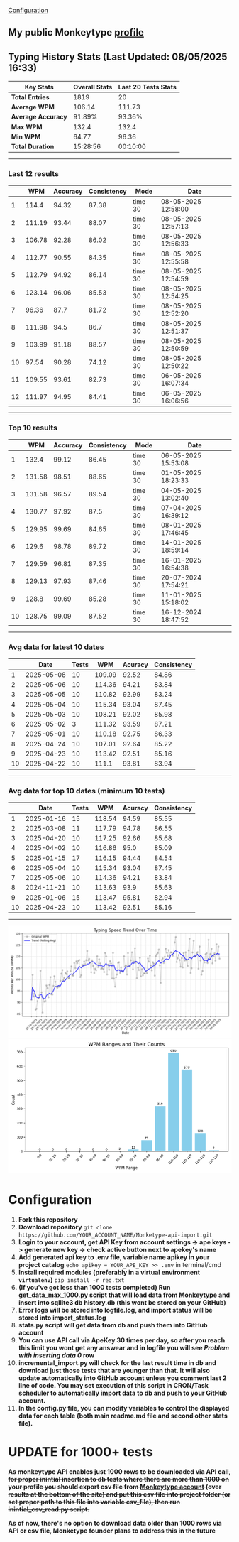 
[Configuration](#configuration)
## My public Monkeytype [profile](https://monkeytype.com/profile/zp14)


        
## Typing History Stats (Last Updated: 08/05/2025 16:33)

| **Key Stats**               | **Overall Stats**       | **Last 20 Tests Stats**  |
|--------------------------|-------------------------|--------------------------|
| **Total Entries**        | 1819           | 20                       |
| **Average WPM**          | 106.14           | 111.73    |
| **Average Accuracy**     | 91.89%          | 93.36%   |
| **Max WPM**              | 132.4               | 132.4        |
| **Min WPM**              | 64.77               | 96.36                        |
| **Total Duration**       | 15:28:56        | 00:10:00                        |


---

### Last 12 results

| | WPM | Accuracy | Consistency | Mode | Date |
| --- | --- | -------- | ----------- | ---- | --------- |
| 1 | 114.4 | 94.32 | 87.38 | time 30 | 08-05-2025 12:58:00 |
| 2 | 111.19 | 93.44 | 88.07 | time 30 | 08-05-2025 12:57:13 |
| 3 | 106.78 | 92.28 | 86.02 | time 30 | 08-05-2025 12:56:33 |
| 4 | 112.77 | 90.55 | 84.35 | time 30 | 08-05-2025 12:55:58 |
| 5 | 112.79 | 94.92 | 86.14 | time 30 | 08-05-2025 12:54:59 |
| 6 | 123.14 | 96.06 | 85.53 | time 30 | 08-05-2025 12:54:25 |
| 7 | 96.36 | 87.7 | 81.72 | time 30 | 08-05-2025 12:52:20 |
| 8 | 111.98 | 94.5 | 86.7 | time 30 | 08-05-2025 12:51:37 |
| 9 | 103.99 | 91.18 | 88.57 | time 30 | 08-05-2025 12:50:59 |
| 10 | 97.54 | 90.28 | 74.12 | time 30 | 08-05-2025 12:50:22 |
| 11 | 109.55 | 93.61 | 82.73 | time 30 | 06-05-2025 16:07:34 |
| 12 | 111.97 | 94.95 | 84.41 | time 30 | 06-05-2025 16:06:56 |


 --- 

### Top 10 results

| | WPM | Accuracy | Consistency | Mode | Date |
| --- | --- | -------- | ----------- | ---- | --------- |
| 1 | 132.4 | 99.12 | 86.45 | time 30 | 06-05-2025 15:53:08 |
| 2 | 131.58 | 98.51 | 88.65 | time 30 | 01-05-2025 18:23:33 |
| 3 | 131.58 | 96.57 | 89.54 | time 30 | 04-05-2025 13:02:40 |
| 4 | 130.77 | 97.92 | 87.5 | time 30 | 07-04-2025 16:39:12 |
| 5 | 129.95 | 99.69 | 84.65 | time 30 | 08-01-2025 17:46:45 |
| 6 | 129.6 | 98.78 | 89.72 | time 30 | 14-01-2025 18:59:14 |
| 7 | 129.59 | 96.81 | 87.35 | time 30 | 16-01-2025 16:54:38 |
| 8 | 129.13 | 97.93 | 87.46 | time 30 | 20-07-2024 17:54:21 |
| 9 | 128.8 | 99.69 | 85.28 | time 30 | 11-01-2025 15:18:02 |
| 10 | 128.75 | 99.09 | 87.52 | time 30 | 16-12-2024 18:47:52 |


 --- 

### Avg data for latest 10 dates

| | Date | Tests | WPM | Acuracy | Consistency |
| --- | --- | -------- | ----------- | ---- | --------- |
| 1 | 2025-05-08 | 10 | 109.09 | 92.52 | 84.86 |
| 2 | 2025-05-06 | 10 | 114.36 | 94.21 | 83.84 |
| 3 | 2025-05-05 | 10 | 110.82 | 92.99 | 83.24 |
| 4 | 2025-05-04 | 10 | 115.34 | 93.04 | 87.45 |
| 5 | 2025-05-03 | 10 | 108.21 | 92.02 | 85.98 |
| 6 | 2025-05-02 | 3 | 111.32 | 93.59 | 87.21 |
| 7 | 2025-05-01 | 10 | 110.18 | 92.75 | 86.33 |
| 8 | 2025-04-24 | 10 | 107.01 | 92.64 | 85.22 |
| 9 | 2025-04-23 | 10 | 113.42 | 92.51 | 85.16 |
| 10 | 2025-04-22 | 10 | 111.1 | 93.81 | 83.94 |


 --- 

### Avg data for top 10 dates (minimum 10 tests)

| | Date | Tests | WPM | Acuracy | Consistency |
| --- | --- | -------- | ----------- | ---- | --------- |
| 1 | 2025-01-16 | 15 | 118.54 | 94.59 | 85.55 |
| 2 | 2025-03-08 | 11 | 117.79 | 94.78 | 86.55 |
| 3 | 2025-04-20 | 10 | 117.25 | 92.66 | 85.68 |
| 4 | 2025-04-02 | 10 | 116.86 | 95.0 | 85.09 |
| 5 | 2025-01-15 | 17 | 116.15 | 94.44 | 84.54 |
| 6 | 2025-05-04 | 10 | 115.34 | 93.04 | 87.45 |
| 7 | 2025-05-06 | 10 | 114.36 | 94.21 | 83.84 |
| 8 | 2024-11-21 | 10 | 113.63 | 93.9 | 85.63 |
| 9 | 2025-01-06 | 15 | 113.47 | 95.81 | 82.94 |
| 10 | 2025-04-23 | 10 | 113.42 | 92.51 | 85.16 |


 --- 


        
![speed trend](typing_speed_trend.png)
![counted chart](count_tests.png)
# Configuration
1. **Fork this repository** 
2. **Download repository** `git clone https://github.com/YOUR_ACCOUNT_NAME/Monketype-api-import.git`
3. **Login to your account, get API Key from account settings -> ape keys -> generate new key -> check active button next to apekey's name**
4. **Add generated api key to .env file, variable name apikey in your project catalog**  `echo apikey = YOUR_APE_KEY >> .env` in terminal/cmd
5. **Install required modules (preferably in a virtual environment `virtualenv`)** `pip install -r req.txt`
6. **(If you've got less than 1000 tests completed) Run get_data_max_1000.py script that will load data from [Monkeytype](https://monkeytype.com/) and insert into sqllite3 db history.db (this wont be stored on your GitHub)**
7. **Error logs will be stored into logfile.log, and import status will be stored into import_status.log**
8. **stats.py script will get data from db and push them into GitHub account**
9. **You can use API call via ApeKey 30 times per day, so after you reach this limit you wont get any answear and in logfile you will see *Problem with inserting data 0* row**
10. **incremental_import.py will check for the last result time in db and download just those tests that are younger than that. It will also update automatically into GitHub account unless you comment last 2 line of code. You may set execution of this script in CRON/Task scheduler to automatically import data to db and push to your GitHub account.**
11. **In the config.py file, you can modify variables to control the displayed data for each table (both main readme.md file and second other stats file).**

# UPDATE for 1000+ tests
    
~~**As monkeytype API enables just 1000 rows to be downloaded via API call, for proper inintial insertion to db tests where there are more than 1000 on your profile
you should export csv file from [Monkeytype account](https://monkeytype.com/account) (over results at the bottom of the site)
and put this csv file into project folder (or set proper path to this file into variable csv_file), then run inintial_csv_read.py script.**~~

**As of now, there's no option to download data older than 1000 rows via API or csv file, Monketype founder plans to address this in the future**
    
    